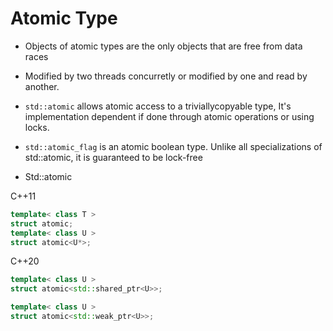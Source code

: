 # Atomic Type



* Objects of atomic types are the only objects that are free from data races
* Modified by two threads concurretly or modified by one and read by another.



* `std::atomic` allows atomic access to a triviallycopyable type, It's implementation dependent if done through atomic operations or using locks.

* `std::atomic_flag`  is an atomic boolean type. Unlike all specializations of std::atomic, it is guaranteed to be lock-free





* Std::atomic

C++11

```c++
template< class T > 
struct atomic;
template< class U > 
struct atomic<U*>;
```

C++20

```c++
template< class U >
struct atomic<std::shared_ptr<U>>;

template< class U >
struct atomic<std::weak_ptr<U>>;
```

